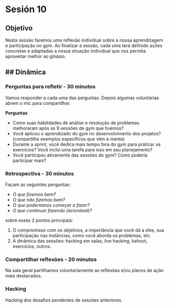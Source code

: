 # Sesión 10

## Objetivo

Nesta sessão faremos uma reflexão individual sobre a nossa aprendizagem  e
   participação no gym. Ao finalizar a sessão, cada uma terá definido
   ações concretas e adaptadas a nossa situação individual que nos
   permita aproveitar melhor ao ginásio.

## ## Dinâmica

### Perguntas para refletir - 30 minutos

Vamos responder a cada uma das perguntas.
Depois algumas voluntárias abrem o mic para compartilhar.

**Perguntas**

* Como suas habilidades de análise e resolução de problemas melhoraram
após as 9 sessões de gym que tivemos?
* Você aplicou o aprendizado do gym no desenvolvimento dos projetos?
(compartilhe exemplos específicos que vêm à mente)
* Durante a sprint, você dedica mais tempo fora do gym para praticar os
exercícios? Você inclui uma tarefa para isso em seu planejamento?
* Você participou ativamente das sessões do gym? Como poderia participar mais?

### Retrospectiva - 30 minutos

Façam as seguintes perguntas:

* _O que fizemos bem?_
* _O que não fizemos bem?_
* _O que poderíamos começar a fazer?_
* _O que continuar fazendo (acionável)?_

sobre esses 2 pontos principais:

1. O compromisso com os objetivos, a importância que você dá a eles, sua
   participação nas instâncias, como você aborda os problemas, etc.
2. A dinâmica das sessões: hacking em salas, live hacking, kahoot,
   exercícios, outros.

### Compartilhar reflexões - 20 minutos

Na sala geral partilhamos voluntariamente as reflexões e/ou planos de ação mais
destacados.

### Hacking

Hacking dos desafios pendentes de sessões anteriores.
